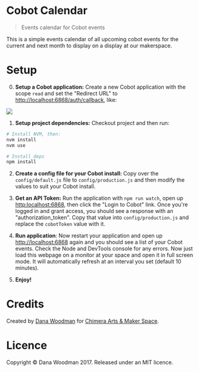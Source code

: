 # Cobot Calendar

> Events calendar for Cobot events

This is a simple events calendar of all upcoming cobot events for the current and next month to display on a display at our makerspace.


# Setup

0. **Setup a Cobot application:** Create a new Cobot application with the scope `read` and set the "Redirect URL" to <http://localhost:6868/auth/callback>, like:

![](https://cl.ly/isQd/Screen%20Shot%202017-01-23%20at%201.47.17%20PM.png)

1. **Setup project dependencies:** Checkout project and then run:

```bash
# Install NVM, then:
nvm install
nvm use

# Install deps
npm install
```

2. **Create a config file for your Cobot install:** Copy over the `config/default.js` file to `config/production.js` and then modify the values to suit your Cobot install.

3. **Get an API Token:** Run the application with `npm run watch`, open up <http:localhost:6868>, then click the "Login to Cobot" link. Once you're logged in and grant access, you should see a response with an "authorization_token". Copy that value into `config/production.js` and replace the `cobotToken` value with it.

4. **Run application**: Now restart your application and open up <http://localhost:6868> again and you should see a list of your Cobot events. Check the Node and DevTools console for any errors. Now just load this webpage on a monitor at your space and open it in full screen mode. It will automatically refresh at an interval you set (default 10 minutes).

5. **Enjoy!**


# Credits

Created by [Dana Woodman](http://danawoodman.com) for [Chimera Arts & Maker Space](http://chimeraarts.org).


# Licence

Copyright &copy; Dana Woodman 2017. Released under an MIT licence.
